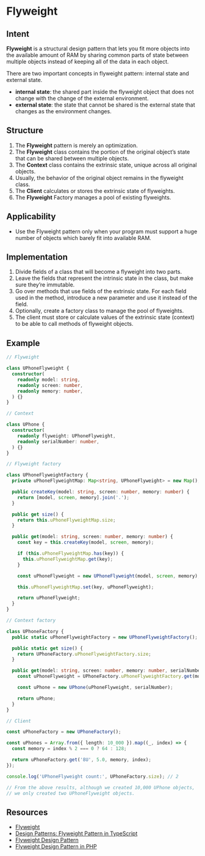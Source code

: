 # Flyweight

## Intent

**Flyweight** is a structural design pattern that lets you fit more
objects into the available amount of RAM by sharing common
parts of state between multiple objects instead of keeping all
of the data in each object.

There are two important concepts in flyweight pattern: internal state
and external state.

- **internal state**: the shared part inside the flyweight object that
does not change with the change of the external environment.
- **external state**: the state that cannot be shared is the external
state that changes as the environment changes.

## Structure

1. The **Flyweight** pattern is merely an optimization.
2. The **Flyweight** class contains the portion of the original
object’s state that can be shared between multiple objects.
3. The **Context** class contains the extrinsic state, unique across
all original objects.
4. Usually, the behavior of the original object remains in the flyweight
class.
5. The **Client** calculates or stores the extrinsic state of flyweights.
6. The **Flyweight** Factory manages a pool of existing flyweights.

## Applicability

- Use the Flyweight pattern only when your program must support
a huge number of objects which barely fit into available
RAM.

## Implementation

1. Divide fields of a class that will become a flyweight into
two parts.
2. Leave the fields that represent the intrinsic state in the class,
but make sure they’re immutable.
3. Go over methods that use fields of the extrinsic state. For each
field used in the method, introduce a new parameter and use
it instead of the field.
4. Optionally, create a factory class to manage the pool of flyweights.
5. The client must store or calculate values of the extrinsic state
(context) to be able to call methods of flyweight objects.

## Example

```typescript
// Flyweight

class UPhoneFlyweight {
  constructor(
    readonly model: string,
    readonly screen: number,
    readonly memory: number,
  ) {}
}

// Context

class UPhone {
  constructor(
    readonly flyweight: UPhoneFlyweight,
    readonly serialNumber: number,
  ) {}
}

// Flyweight factory

class UPhoneFlyweightFactory {
  private uPhoneFlyweightMap: Map<string, UPhoneFlyweight> = new Map();

  public createKey(model: string, screen: number, memory: number) {
    return [model, screen, memory].join('.');
  }

  public get size() {
    return this.uPhoneFlyweightMap.size;
  }

  public get(model: string, screen: number, memory: number) {
    const key = this.createKey(model, screen, memory);

    if (this.uPhoneFlyweightMap.has(key)) {
      this.uPhoneFlyweightMap.get(key);
    }

    const uPhoneFlyweight = new UPhoneFlyweight(model, screen, memory);

    this.uPhoneFlyweightMap.set(key, uPhoneFlyweight);

    return uPhoneFlyweight;
  }
}

// Context factory

class UPhoneFactory {
  public static uPhoneFlyweightFactory = new UPhoneFlyweightFactory();

  public static get size() {
    return UPhoneFactory.uPhoneFlyweightFactory.size;
  }

  public get(model: string, screen: number, memory: number, serialNumber: number) {
    const uPhoneFlyweight = UPhoneFactory.uPhoneFlyweightFactory.get(model, screen, memory);

    const uPhone = new UPhone(uPhoneFlyweight, serialNumber);

    return uPhone;
  }
}

// Client

const uPhoneFactory = new UPhoneFactory();

const uPhones = Array.from({ length: 10_000 }).map((_, index) => {
  const memory = index % 2 === 0 ? 64 : 128;

  return uPhoneFactory.get('8U', 5.0, memory, index);
});

console.log('UPhoneFlyweight count:', UPhoneFactory.size); // 2

// From the above results, although we created 10,000 UPhone objects,
// we only created two UPhoneFlyweight objects.
```

## Resources

- [Flyweight](https://refactoring.guru/design-patterns/flyweight)
- [Design Patterns: Flyweight Pattern in TypeScript](https://levelup.gitconnected.com/design-patterns-flyweight-pattern-in-typescript-539066d57b42)
- [Flyweight Design Pattern](https://sbcode.net/typescript/flyweight/)
- [Flyweight Design Pattern in PHP](https://medium.com/swlh/flyweight-design-pattern-in-php-edcda0486fb0)
